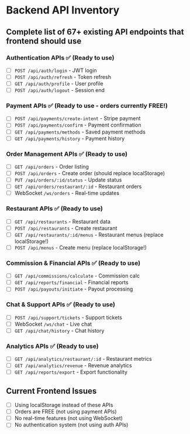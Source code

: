 # Backend API Inventory
## Complete list of 67+ existing API endpoints that frontend should use

### Authentication APIs ✅ (Ready to use)
- [ ] `POST /api/auth/login` - JWT login
- [ ] `POST /api/auth/refresh` - Token refresh  
- [ ] `GET /api/auth/profile` - User profile
- [ ] `POST /api/auth/logout` - Session end

### Payment APIs ✅ (Ready to use - orders currently FREE!)
- [ ] `POST /api/payments/create-intent` - Stripe payment
- [ ] `POST /api/payments/confirm` - Payment confirmation
- [ ] `GET /api/payments/methods` - Saved payment methods
- [ ] `GET /api/payments/history` - Payment history

### Order Management APIs ✅ (Ready to use)
- [ ] `GET /api/orders` - Order listing
- [ ] `POST /api/orders` - Create order (should replace localStorage)
- [ ] `PUT /api/orders/:id/status` - Update status
- [ ] `GET /api/orders/restaurant/:id` - Restaurant orders
- [ ] WebSocket `/ws/orders` - Real-time updates

### Restaurant APIs ✅ (Ready to use)
- [ ] `GET /api/restaurants` - Restaurant data
- [ ] `POST /api/restaurants` - Create restaurant
- [ ] `GET /api/restaurants/:id/menus` - Restaurant menus (replace localStorage!)
- [ ] `POST /api/menus` - Create menu (replace localStorage!)

### Commission & Financial APIs ✅ (Ready to use)
- [ ] `GET /api/commissions/calculate` - Commission calc
- [ ] `GET /api/reports/financial` - Financial reports
- [ ] `POST /api/payouts/initiate` - Payout processing

### Chat & Support APIs ✅ (Ready to use)
- [ ] `POST /api/support/tickets` - Support tickets
- [ ] WebSocket `/ws/chat` - Live chat
- [ ] `GET /api/chat/history` - Chat history

### Analytics APIs ✅ (Ready to use)
- [ ] `GET /api/analytics/restaurant/:id` - Restaurant metrics
- [ ] `GET /api/analytics/revenue` - Revenue analytics
- [ ] `GET /api/reports/export` - Export functionality

## Current Frontend Issues
- [ ] Using localStorage instead of these APIs 
- [ ] Orders are FREE (not using payment APIs)
- [ ] No real-time features (not using WebSocket)
- [ ] No authentication system (not using auth APIs)